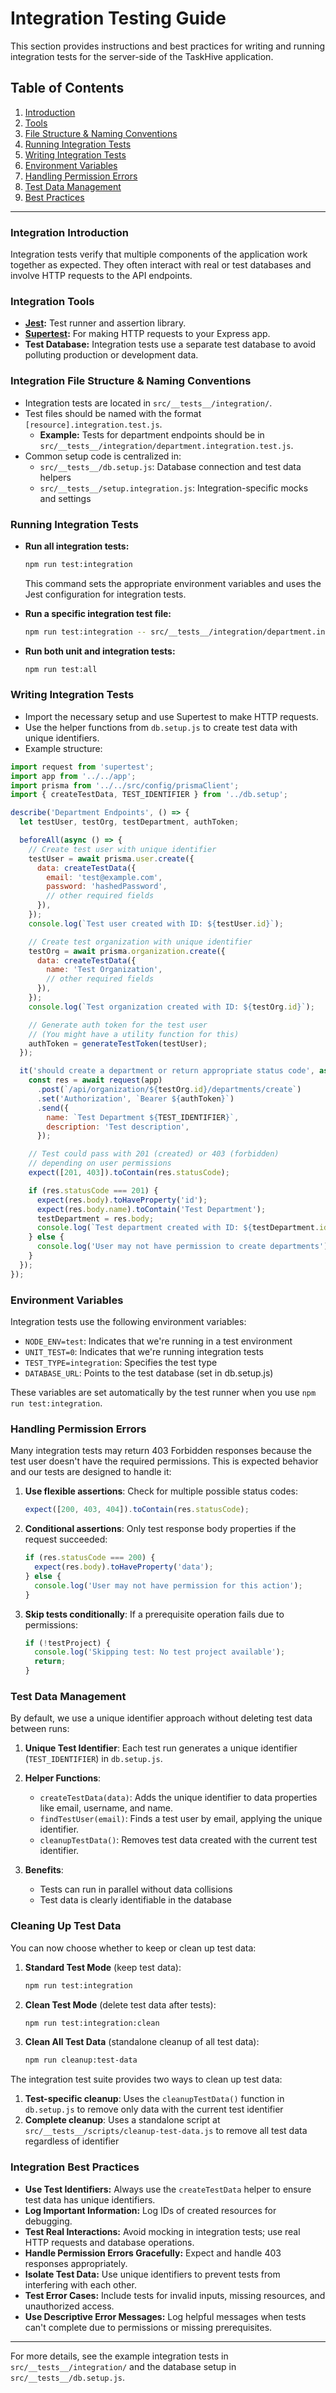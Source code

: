 # Integration Testing Guide

This section provides instructions and best practices for writing and running integration tests for the server-side of the TaskHive application.

## Table of Contents

1. [Introduction](#integration-introduction)
2. [Tools](#integration-tools)
3. [File Structure & Naming Conventions](#integration-file-structure--naming-conventions)
4. [Running Integration Tests](#running-integration-tests)
5. [Writing Integration Tests](#writing-integration-tests)
6. [Environment Variables](#environment-variables)
7. [Handling Permission Errors](#handling-permission-errors)
8. [Test Data Management](#test-data-management)
9. [Best Practices](#integration-best-practices)

---

### Integration Introduction

Integration tests verify that multiple components of the application work together as expected. They often interact with real or test databases and involve HTTP requests to the API endpoints.

### Integration Tools

- **[Jest](https://jestjs.io/):** Test runner and assertion library.
- **[Supertest](https://github.com/ladjs/supertest):** For making HTTP requests to your Express app.
- **Test Database:** Integration tests use a separate test database to avoid polluting production or development data.

### Integration File Structure & Naming Conventions

- Integration tests are located in `src/__tests__/integration/`.
- Test files should be named with the format `[resource].integration.test.js`.
  - **Example:** Tests for department endpoints should be in `src/__tests__/integration/department.integration.test.js`.
- Common setup code is centralized in:
  - `src/__tests__/db.setup.js`: Database connection and test data helpers
  - `src/__tests__/setup.integration.js`: Integration-specific mocks and settings

### Running Integration Tests

- **Run all integration tests:**

  ```bash
  npm run test:integration
  ```

  This command sets the appropriate environment variables and uses the Jest configuration for integration tests.

- **Run a specific integration test file:**

  ```bash
  npm run test:integration -- src/__tests__/integration/department.integration.test.js
  ```

- **Run both unit and integration tests:**

  ```bash
  npm run test:all
  ```

### Writing Integration Tests

- Import the necessary setup and use Supertest to make HTTP requests.
- Use the helper functions from `db.setup.js` to create test data with unique identifiers.
- Example structure:

```javascript
import request from 'supertest';
import app from '../../app';
import prisma from '../../src/config/prismaClient';
import { createTestData, TEST_IDENTIFIER } from '../db.setup';

describe('Department Endpoints', () => {
  let testUser, testOrg, testDepartment, authToken;

  beforeAll(async () => {
    // Create test user with unique identifier
    testUser = await prisma.user.create({
      data: createTestData({
        email: 'test@example.com',
        password: 'hashedPassword',
        // other required fields
      }),
    });
    console.log(`Test user created with ID: ${testUser.id}`);

    // Create test organization with unique identifier
    testOrg = await prisma.organization.create({
      data: createTestData({
        name: 'Test Organization',
        // other required fields
      }),
    });
    console.log(`Test organization created with ID: ${testOrg.id}`);

    // Generate auth token for the test user
    // (You might have a utility function for this)
    authToken = generateTestToken(testUser);
  });

  it('should create a department or return appropriate status code', async () => {
    const res = await request(app)
      .post(`/api/organization/${testOrg.id}/departments/create`)
      .set('Authorization', `Bearer ${authToken}`)
      .send({
        name: `Test Department ${TEST_IDENTIFIER}`,
        description: 'Test description',
      });

    // Test could pass with 201 (created) or 403 (forbidden)
    // depending on user permissions
    expect([201, 403]).toContain(res.statusCode);

    if (res.statusCode === 201) {
      expect(res.body).toHaveProperty('id');
      expect(res.body.name).toContain('Test Department');
      testDepartment = res.body;
      console.log(`Test department created with ID: ${testDepartment.id}`);
    } else {
      console.log('User may not have permission to create departments');
    }
  });
});
```

### Environment Variables

Integration tests use the following environment variables:

- `NODE_ENV=test`: Indicates that we're running in a test environment
- `UNIT_TEST=0`: Indicates that we're running integration tests
- `TEST_TYPE=integration`: Specifies the test type
- `DATABASE_URL`: Points to the test database (set in db.setup.js)

These variables are set automatically by the test runner when you use `npm run test:integration`.

### Handling Permission Errors

Many integration tests may return 403 Forbidden responses because the test user doesn't have the required permissions. This is expected behavior and our tests are designed to handle it:

1. **Use flexible assertions**: Check for multiple possible status codes:

   ```javascript
   expect([200, 403, 404]).toContain(res.statusCode);
   ```

2. **Conditional assertions**: Only test response body properties if the request succeeded:

   ```javascript
   if (res.statusCode === 200) {
     expect(res.body).toHaveProperty('data');
   } else {
     console.log('User may not have permission for this action');
   }
   ```

3. **Skip tests conditionally**: If a prerequisite operation fails due to permissions:

   ```javascript
   if (!testProject) {
     console.log('Skipping test: No test project available');
     return;
   }
   ```

### Test Data Management

By default, we use a unique identifier approach without deleting test data between runs:

1. **Unique Test Identifier**: Each test run generates a unique identifier (`TEST_IDENTIFIER`) in `db.setup.js`.

2. **Helper Functions**:

   - `createTestData(data)`: Adds the unique identifier to data properties like email, username, and name.
   - `findTestUser(email)`: Finds a test user by email, applying the unique identifier.
   - `cleanupTestData()`: Removes test data created with the current test identifier.

3. **Benefits**:
   - Tests can run in parallel without data collisions
   - Test data is clearly identifiable in the database

### Cleaning Up Test Data

You can now choose whether to keep or clean up test data:

1. **Standard Test Mode** (keep test data):

   ```bash
   npm run test:integration
   ```

2. **Clean Test Mode** (delete test data after tests):

   ```bash
   npm run test:integration:clean
   ```

3. **Clean All Test Data** (standalone cleanup of all test data):

   ```bash
   npm run cleanup:test-data
   ```

The integration test suite provides two ways to clean up test data:

1. **Test-specific cleanup**: Uses the `cleanupTestData()` function in `db.setup.js` to remove only data with the current test identifier
2. **Complete cleanup**: Uses a standalone script at `src/__tests__/scripts/cleanup-test-data.js` to remove all test data regardless of identifier

### Integration Best Practices

- **Use Test Identifiers:** Always use the `createTestData` helper to ensure test data has unique identifiers.
- **Log Important Information:** Log IDs of created resources for debugging.
- **Test Real Interactions:** Avoid mocking in integration tests; use real HTTP requests and database operations.
- **Handle Permission Errors Gracefully:** Expect and handle 403 responses appropriately.
- **Isolate Test Data:** Use unique identifiers to prevent tests from interfering with each other.
- **Test Error Cases:** Include tests for invalid inputs, missing resources, and unauthorized access.
- **Use Descriptive Error Messages:** Log helpful messages when tests can't complete due to permissions or missing prerequisites.

---

For more details, see the example integration tests in `src/__tests__/integration/` and the database setup in `src/__tests__/db.setup.js`.
